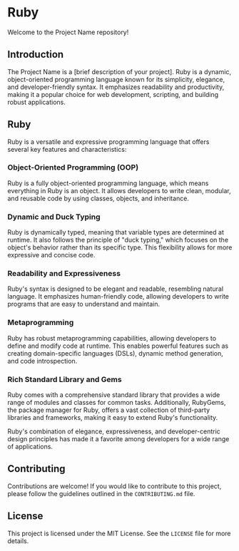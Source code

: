 # Ruby

Welcome to the Project Name repository!

## Introduction

The Project Name is a [brief description of your project]. Ruby is a dynamic,
object-oriented programming language known for its simplicity, elegance, and
developer-friendly syntax. It emphasizes readability and productivity, making it
a popular choice for web development, scripting, and building robust
applications.

## Ruby

Ruby is a versatile and expressive programming language that offers several key
features and characteristics:

### Object-Oriented Programming (OOP)

Ruby is a fully object-oriented programming language, which means everything in
Ruby is an object. It allows developers to write clean, modular, and reusable
code by using classes, objects, and inheritance.

### Dynamic and Duck Typing

Ruby is dynamically typed, meaning that variable types are determined at
runtime. It also follows the principle of "duck typing," which focuses on the
object's behavior rather than its specific type. This flexibility allows for
more expressive and concise code.

### Readability and Expressiveness

Ruby's syntax is designed to be elegant and readable, resembling natural
language. It emphasizes human-friendly code, allowing developers to write
programs that are easy to understand and maintain.

### Metaprogramming

Ruby has robust metaprogramming capabilities, allowing developers to define and
modify code at runtime. This enables powerful features such as creating
domain-specific languages (DSLs), dynamic method generation, and code
introspection.

### Rich Standard Library and Gems

Ruby comes with a comprehensive standard library that provides a wide range of
modules and classes for common tasks. Additionally, RubyGems, the package
manager for Ruby, offers a vast collection of third-party libraries and
frameworks, making it easy to extend Ruby's functionality.

Ruby's combination of elegance, expressiveness, and developer-centric design
principles has made it a favorite among developers for a wide range of
applications.

## Contributing

Contributions are welcome! If you would like to contribute to this project,
please follow the guidelines outlined in the `CONTRIBUTING.md` file.

## License

This project is licensed under the MIT License. See the `LICENSE` file for more
details.
